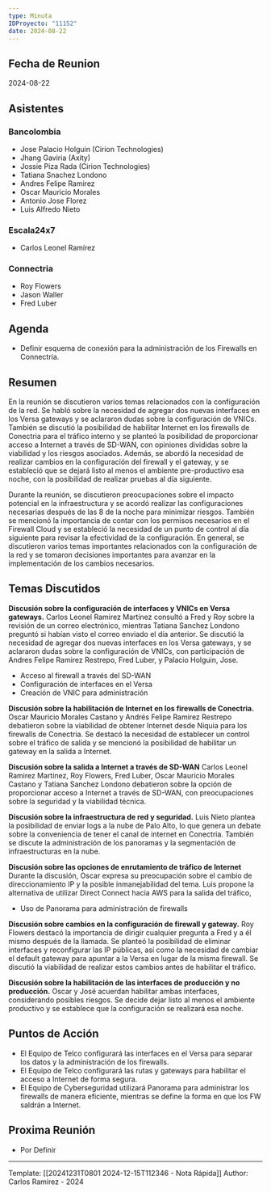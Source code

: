 ```yaml
---
type: Minuta
IDProyecto: "11152"
date: 2024-08-22
---
```


## Fecha de Reunion
2024-08-22

## Asistentes

### Bancolombia
* Jose Palacio Holguin (Cirion Technologies)
* Jhang Gaviria (Axity)
* Jossie Piza Rada (Cirion Technologies)
* Tatiana Snachez Londono
* Andres Felipe Ramirez
* Oscar Mauricio Morales
* Antonio Jose Florez
* Luis Alfredo Nieto
### Escala24x7
- Carlos Leonel Ramírez
### Connectria
- Roy Flowers
- Jason Waller
- Fred Luber

## Agenda
* Definir esquema de conexión para la administración de los Firewalls en Connectria.
## Resumen

En la reunión se discutieron varios temas relacionados con la configuración de la red. Se habló sobre la necesidad de agregar dos nuevas interfaces en los Versa gateways y se aclararon dudas sobre la configuración de VNICs. También se discutió la posibilidad de habilitar Internet en los firewalls de Conectria para el tráfico interno y se planteó la posibilidad de proporcionar acceso a Internet a través de SD-WAN, con opiniones divididas sobre la viabilidad y los riesgos asociados. Además, se abordó la necesidad de realizar cambios en la configuración del firewall y el gateway, y se estableció que se dejará listo al menos el ambiente pre-productivo esa noche, con la posibilidad de realizar pruebas al día siguiente.

Durante la reunión, se discutieron preocupaciones sobre el impacto potencial en la infraestructura y se acordó realizar las configuraciones necesarias después de las 8 de la noche para minimizar riesgos. También se mencionó la importancia de contar con los permisos necesarios en el Firewall Cloud y se estableció la necesidad de un punto de control al día siguiente para revisar la efectividad de la configuración. En general, se discutieron varios temas importantes relacionados con la configuración de la red y se tomaron decisiones importantes para avanzar en la implementación de los cambios necesarios.

## Temas Discutidos

**Discusión sobre la configuración de interfaces y VNICs en Versa gateways.**
Carlos Leonel Ramirez Martinez consultó a Fred y Roy sobre la revisión de un correo electrónico, mientras Tatiana Sanchez Londono preguntó si habían visto el correo enviado el día anterior. Se discutió la necesidad de agregar dos nuevas interfaces en los Versa gateways, y se aclararon dudas sobre la configuración de VNICs, con participación de Andres Felipe Ramirez Restrepo, Fred Luber, y Palacio Holguin, Jose.
* Acceso al firewall a través del SD-WAN
* Configuración de interfaces en el Versa
* Creación de VNIC para administración

**Discusión sobre la habilitación de Internet en los firewalls de Conectria.**
Oscar Mauricio Morales Castano y Andrés Felipe Ramirez Restrepo debatieron sobre la viabilidad de obtener Internet desde Niquia para los firewalls de Conectria. Se destacó la necesidad de establecer un control sobre el tráfico de salida y se mencionó la posibilidad de habilitar un gateway en la salida a Internet.

**Discusión sobre la salida a Internet a través de SD-WAN**
Carlos Leonel Ramirez Martinez, Roy Flowers, Fred Luber, Oscar Mauricio Morales Castano y Tatiana Sanchez Londono debatieron sobre la opción de proporcionar acceso a Internet a través de SD-WAN, con preocupaciones sobre la seguridad y la viabilidad técnica.

**Discusión sobre la infraestructura de red y seguridad.**
Luis Nieto plantea la posibilidad de enviar logs a la nube de Palo Alto, lo que genera un debate sobre la conveniencia de tener el canal de internet en Conectria. También se discute la administración de los panoramas y la segmentación de infraestructuras en la nube.

**Discusión sobre las opciones de enrutamiento de tráfico de Internet**
Durante la discusión, Oscar expresa su preocupación sobre el cambio de direccionamiento IP y la posible inmanejabilidad del tema. Luis propone la alternativa de utilizar Direct Connect hacia AWS para la salida del tráfico, 
* Uso de Panorama para administración de firewalls

**Discusión sobre cambios en la configuración de firewall y gateway.**
Roy Flowers destacó la importancia de dirigir cualquier pregunta a Fred y a él mismo después de la llamada. Se planteó la posibilidad de eliminar interfaces y reconfigurar las IP públicas, así como la necesidad de cambiar el default gateway para apuntar a la Versa en lugar de la misma firewall. Se discutió la viabilidad de realizar estos cambios antes de habilitar el tráfico.

**Discusión sobre la habilitación de las interfaces de producción y no producción.**
Oscar y José acuerdan habilitar ambas interfaces, considerando posibles riesgos. Se decide dejar listo al menos el ambiente productivo y se establece que la configuración se realizará esa noche.

## Puntos de Acción
* El Equipo de Telco configurará las interfaces en el Versa para separar los datos y la administración de los firewalls.
* El Equipo de Telco configurará las rutas y gateways para habilitar el acceso a Internet de forma segura.
* El Equipo de Cyberseguridad utilizará Panorama para administrar los firewalls de manera eficiente, mientras se define la forma en que los FW saldrán a Internet.


## Proxima Reunión
*   Por Definir

---
Template: [[20241231T0801 2024-12-15T112346 - Nota Rápida]]
Author: Carlos Ramírez - 2024


